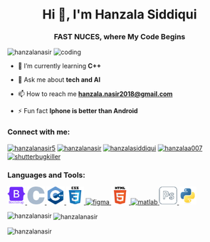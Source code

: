 <h1 align="center">Hi 👋, I'm Hanzala Siddiqui</h1>
<h3 align="center">FAST NUCES, where My Code Begins</h3>

<img align="right" alt="coding" width="400" src="https://www.google.com/url?sa=i&url=https%3A%2F%2Fgithub.com%2Frudrabarad%2FGifs&psig=AOvVaw0RgWLuXnhowoPUxPbGxCrP&ust=1750856671419000&source=images&cd=vfe&opi=89978449&ved=0CBMQjRxqFwoTCPClkMmPio4DFQAAAAAdAAAAABAT">

<p align="left"> <img src="https://komarev.com/ghpvc/?username=hanzalanasir&label=Profile%20views&color=0e75b6&style=flat" alt="hanzalanasir" /> </p>

- 🌱 I’m currently learning **C++**

- 💬 Ask me about **tech and AI**

- 📫 How to reach me **hanzala.nasir2018@gmail.com**

- ⚡ Fun fact **Iphone is better than Android**

<h3 align="left">Connect with me:</h3>
<p align="left">
<a href="https://x.com/HanzalaNasir5" target="blank"><img align="center" src="https://raw.githubusercontent.com/rahuldkjain/github-profile-readme-generator/master/src/images/icons/Social/twitter.svg" alt="hanzalanasir5" height="30" width="40" /></a>
<a href="https://www.linkedin.com/in/hanzala-nasir-60306b2b0/" target="blank"><img align="center" src="https://raw.githubusercontent.com/rahuldkjain/github-profile-readme-generator/master/src/images/icons/Social/linked-in-alt.svg" alt="hanzalanasir" height="30" width="40" /></a>
<a href="https://www.facebook.com/hanzala.siddiqui.9" target="blank"><img align="center" src="https://raw.githubusercontent.com/rahuldkjain/github-profile-readme-generator/master/src/images/icons/Social/facebook.svg" alt="hanzalasiddiqui" height="30" width="40" /></a>
<a href="https://www.instagram.com/hanzalaa007/" target="blank"><img align="center" src="https://raw.githubusercontent.com/rahuldkjain/github-profile-readme-generator/master/src/images/icons/Social/instagram.svg" alt="hanzalaa007" height="30" width="40" /></a>
<a href="https://www.instagram.com/shutterbugkiller/" target="blank"><img align="center" src="https://raw.githubusercontent.com/rahuldkjain/github-profile-readme-generator/master/src/images/icons/Social/instagram.svg" alt="shutterbugkiller" height="30" width="40" /></a>
</p>

<h3 align="left">Languages and Tools:</h3>
<p align="left"> <a href="https://getbootstrap.com" target="_blank" rel="noreferrer"> <img src="https://raw.githubusercontent.com/devicons/devicon/master/icons/bootstrap/bootstrap-plain-wordmark.svg" alt="bootstrap" width="40" height="40"/> </a> <a href="https://www.cprogramming.com/" target="_blank" rel="noreferrer"> <img src="https://raw.githubusercontent.com/devicons/devicon/master/icons/c/c-original.svg" alt="c" width="40" height="40"/> </a> <a href="https://www.w3schools.com/cpp/" target="_blank" rel="noreferrer"> <img src="https://raw.githubusercontent.com/devicons/devicon/master/icons/cplusplus/cplusplus-original.svg" alt="cplusplus" width="40" height="40"/> </a> <a href="https://www.w3schools.com/css/" target="_blank" rel="noreferrer"> <img src="https://raw.githubusercontent.com/devicons/devicon/master/icons/css3/css3-original-wordmark.svg" alt="css3" width="40" height="40"/> </a> <a href="https://www.figma.com/" target="_blank" rel="noreferrer"> <img src="https://www.vectorlogo.zone/logos/figma/figma-icon.svg" alt="figma" width="40" height="40"/> </a> <a href="https://www.w3.org/html/" target="_blank" rel="noreferrer"> <img src="https://raw.githubusercontent.com/devicons/devicon/master/icons/html5/html5-original-wordmark.svg" alt="html5" width="40" height="40"/> </a> <a href="https://www.mathworks.com/" target="_blank" rel="noreferrer"> <img src="https://upload.wikimedia.org/wikipedia/commons/2/21/Matlab_Logo.png" alt="matlab" width="40" height="40"/> </a> <a href="https://www.photoshop.com/en" target="_blank" rel="noreferrer"> <img src="https://raw.githubusercontent.com/devicons/devicon/master/icons/photoshop/photoshop-line.svg" alt="photoshop" width="40" height="40"/> </a> <a href="https://www.python.org" target="_blank" rel="noreferrer"> <img src="https://raw.githubusercontent.com/devicons/devicon/master/icons/python/python-original.svg" alt="python" width="40" height="40"/> </a> </p>

<p><img align="left" src="https://github-readme-stats.vercel.app/api/top-langs?username=hanzalanasir&show_icons=true&locale=en&layout=compact" alt="hanzalanasir" /></p>

<p>&nbsp;<img align="center" src="https://github-readme-stats.vercel.app/api?username=hanzalanasir&show_icons=true&locale=en" alt="hanzalanasir" /></p>

<p><img align="center" src="https://github-readme-streak-stats.herokuapp.com/?user=hanzalanasir&" alt="hanzalanasir" /></p>
